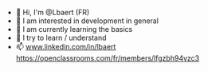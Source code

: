 - 👋 Hi, I'm @Lbaert (FR)
- 👀 I am interested in development in general
- 🌱 I am currently learning the basics
- 💞️ I try to learn / understand
- 📫 www.linkedin.com/in/lbaert
      https://openclassrooms.com/fr/members/lfgzbh94vzc3

<!---
Lbaert/Lbaert is a ✨ special ✨ repository because its `README.md` (this file) appears on your GitHub profile.
You can click the Preview link to take a look at your changes.
--->
